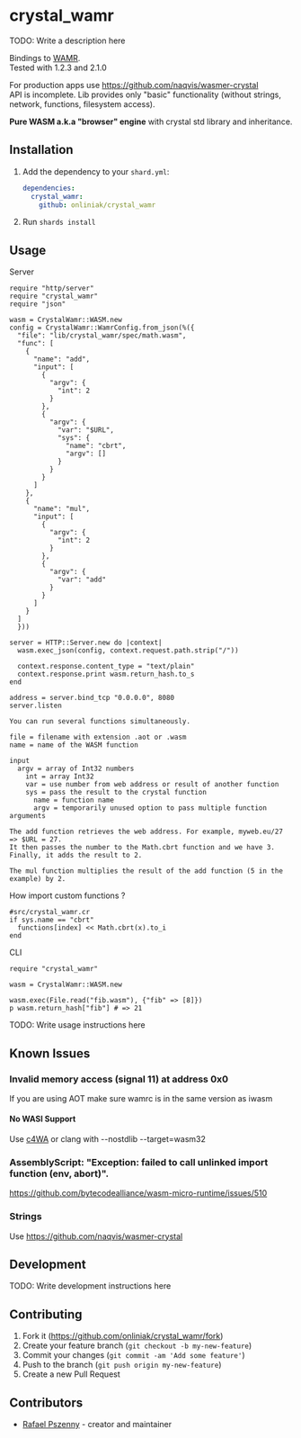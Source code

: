 # crystal_wamr

TODO: Write a description here

Bindings to [WAMR](https://github.com/bytecodealliance/wasm-micro-runtime). </br>
Tested with 1.2.3 and 2.1.0

For production apps use https://github.com/naqvis/wasmer-crystal </br>
API is incomplete. Lib provides only "basic" functionality (without strings, network, functions, filesystem access).

**Pure WASM a.k.a "browser" engine** with crystal std library and inheritance. 

## Installation

1. Add the dependency to your `shard.yml`:

   ```yaml
   dependencies:
     crystal_wamr:
       github: onliniak/crystal_wamr
   ```

2. Run `shards install`

## Usage

Server

```crystal
require "http/server"
require "crystal_wamr"
require "json"

wasm = CrystalWamr::WASM.new
config = CrystalWamr::WamrConfig.from_json(%({
  "file": "lib/crystal_wamr/spec/math.wasm",
  "func": [
    {
      "name": "add",
      "input": [
        {
          "argv": {
            "int": 2
          }
        },
        {
          "argv": {
            "var": "$URL",
            "sys": {
              "name": "cbrt",
              "argv": []
            }
          }
        }
      ]
    },
    {
      "name": "mul",
      "input": [
        {
          "argv": {
            "int": 2
          }
        },
        {
          "argv": {
            "var": "add"
          }
        }
      ]
    }
  ]
  }))

server = HTTP::Server.new do |context|
  wasm.exec_json(config, context.request.path.strip("/"))
  
  context.response.content_type = "text/plain"
  context.response.print wasm.return_hash.to_s
end

address = server.bind_tcp "0.0.0.0", 8080
server.listen
```
```
You can run several functions simultaneously. 

file = filename with extension .aot or .wasm
name = name of the WASM function

input 
  argv = array of Int32 numbers
    int = array Int32
    var = use number from web address or result of another function
    sys = pass the result to the crystal function
      name = function name
      argv = temporarily unused option to pass multiple function arguments  

The add function retrieves the web address. For example, myweb.eu/27 => $URL = 27.
It then passes the number to the Math.cbrt function and we have 3. Finally, it adds the result to 2.

The mul function multiplies the result of the add function (5 in the example) by 2. 
```
How import custom functions ?

```crystal
#src/crystal_wamr.cr
if sys.name == "cbrt"
  functions[index] << Math.cbrt(x).to_i
end
```

CLI

```crystal
require "crystal_wamr"

wasm = CrystalWamr::WASM.new

wasm.exec(File.read("fib.wasm"), {"fib" => [8]})
p wasm.return_hash["fib"] # => 21
```

TODO: Write usage instructions here

## Known Issues

### Invalid memory access (signal 11) at address 0x0

If you are using AOT make sure wamrc is in the same version as iwasm

#### No WASI Support
Use [c4WA](https://github.com/kign/c4wa) or clang with --nostdlib --target=wasm32

### AssemblyScript: "Exception: failed to call unlinked import function (env, abort)".

https://github.com/bytecodealliance/wasm-micro-runtime/issues/510

### Strings

Use https://github.com/naqvis/wasmer-crystal

## Development

TODO: Write development instructions here

## Contributing

1. Fork it (<https://github.com/onliniak/crystal_wamr/fork>)
2. Create your feature branch (`git checkout -b my-new-feature`)
3. Commit your changes (`git commit -am 'Add some feature'`)
4. Push to the branch (`git push origin my-new-feature`)
5. Create a new Pull Request

## Contributors

- [Rafael Pszenny](https://github.com/onliniak) - creator and maintainer
